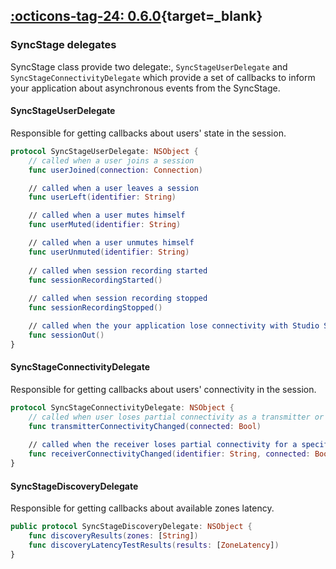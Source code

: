 ## [:octicons-tag-24: 0.6.0][0.6.0]{target=_blank}
[0.6.0]: https://github.com/opensesamemedia/SyncStageSwiftPackage/releases/tag/0.6.0

### SyncStage delegates
SyncStage class provide two delegate:, `SyncStageUserDelegate` and `SyncStageConnectivityDelegate` which provide a set of callbacks to inform your application about asynchronous events from the SyncStage.

#### SyncStageUserDelegate
Responsible for getting callbacks about users' state in the session.

```swift
protocol SyncStageUserDelegate: NSObject {
    // called when a user joins a session
    func userJoined(connection: Connection)

    // called when a user leaves a session
    func userLeft(identifier: String)

    // called when a user mutes himself
    func userMuted(identifier: String)

    // called when a user unmutes himself
    func userUnmuted(identifier: String)
    
    // called when session recording started
    func sessionRecordingStarted()
    
    // called when session recording stopped
    func sessionRecordingStopped()

    // called when the your application lose connectivity with Studio Server, after a while user will be dismissed from the session
    func sessionOut()
}
```

#### SyncStageConnectivityDelegate
Responsible for getting callbacks about users' connectivity in the session.

```swift
protocol SyncStageConnectivityDelegate: NSObject {
    // called when user loses partial connectivity as a transmitter or when get recover.
    func transmitterConnectivityChanged(connected: Bool)
    
    // called when the receiver loses partial connectivity for a specific user or when it recovers
    func receiverConnectivityChanged(identifier: String, connected: Bool)
}
```

#### SyncStageDiscoveryDelegate
Responsible for getting callbacks about available zones latency.

```swift
public protocol SyncStageDiscoveryDelegate: NSObject {
    func discoveryResults(zones: [String])
    func discoveryLatencyTestResults(results: [ZoneLatency])
}
```
